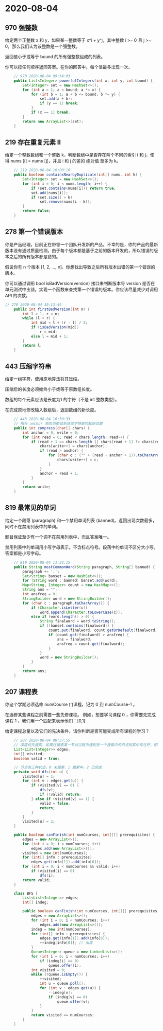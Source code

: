 # 2020-08-04

## 970 强整数

给定两个正整数 x 和 y，如果某一整数等于 x^i + y^j，其中整数 i >= 0 且 j >= 0，那么我们认为该整数是一个强整数。

返回值小于或等于 bound 的所有强整数组成的列表。

你可以按任何顺序返回答案。在你的回答中，每个值最多出现一次。

```java
    // 970 2020-08-04 09:34:03
    public List<Integer> powerfulIntegers(int x, int y, int bound) {
        Set<Integer> set = new HashSet<>();
        for (int a = 1; a < bound; a *= x) {
            for (int b = 1; a + b <= bound; b *= y) {
                set.add(a + b);
                if (y == 1) break;
            }
            if (x == 1) break;
        }
        return new ArrayList<>(set);
    }
```

## 219 存在重复元素 Ⅱ

给定一个整数数组和一个整数 k，判断数组中是否存在两个不同的索引 i 和 j，使得 nums [i] = nums [j]，并且 i 和 j 的差的 绝对值 至多为 k。

```java
    // 219 2020-08-04 10:00:16
    public boolean containsNearbyDuplicate(int[] nums, int k) {
        Set<Integer> set = new HashSet<>();
        for (int i = 0; i < nums.length; i++) {
            if (set.contains(nums[i])) return true;
            set.add(nums[i]);
            if (set.size() > k)
                set.remove(nums[i - k]);
        }
        return false;
    }
```

## 278 第一个错误版本

你是产品经理，目前正在带领一个团队开发新的产品。不幸的是，你的产品的最新版本没有通过质量检测。由于每个版本都是基于之前的版本开发的，所以错误的版本之后的所有版本都是错的。

假设你有 n 个版本 [1, 2, ..., n]，你想找出导致之后所有版本出错的第一个错误的版本。

你可以通过调用 bool isBadVersion(version) 接口来判断版本号 version 是否在单元测试中出错。实现一个函数来查找第一个错误的版本。你应该尽量减少对调用 API 的次数。

```java
// 278 2020-08-04 10:13:49
    public int firstBadVersion(int n) {
        int l = 1, r = n;
        while (l < r) {
            int mid = l + (r - l) / 2;
            if (isBadVersion(mid))
                r = mid;
            else l = mid + 1;
        }
        return l;
    }
```

## 443 压缩字符串

给定一组字符，使用原地算法将其压缩。

压缩后的长度必须始终小于或等于原数组长度。

数组的每个元素应该是长度为1 的字符（不是 int 整数类型）。

在完成原地修改输入数组后，返回数组的新长度。

```java
    // 443 2020-08-04 10:30:33
    // 指针 anchor 指向当前读到连续字符串的起始位置
    public int compress(char[] chars) {
        int anchor = 0, write = 0;
        for (int read = 0; read < chars.length; read++) {
            if (read + 1 == chars.length || chars[read + 1] != chars[read]) {
                chars[write++] = chars[anchor];
                if (read > anchor) {
                    for (char c : ("" + (read - anchor + 1)).toCharArray()) {
                        chars[write++] = c;
                    }
                }
                anchor = read + 1;
            }
        }
        return write;
    }
```

## 819 最常见的单词

给定一个段落 (paragraph) 和一个禁用单词列表 (banned)。返回出现次数最多，同时不在禁用列表中的单词。

题目保证至少有一个词不在禁用列表中，而且答案唯一。

禁用列表中的单词用小写字母表示，不含标点符号。段落中的单词不区分大小写。答案都是小写字母。

```java
    // 819 2020-08-04 11:22:15
    public String mostCommonWord(String paragraph, String[] banned) {
        paragraph += '.';
        Set<String> banset = new HashSet<>();
        for (String word : banned) banset.add(word);
        Map<String, Integer> count = new HashMap<>();
        String ans = "";
        int ansfreq = 0;
        StringBuilder word = new StringBuilder();
        for (char c : paragraph.toCharArray()) {
            if (Character.isLetter(c))
                word.append(Character.toLowerCase(c));
            else if (word.length() > 0) {
                String finalword = word.toString();
                if (!banset.contains(finalword)) {
                    count.put(finalword, count.getOrDefault(finalword, 0) + 1);
                    if (count.get(finalword) > ansfreq) {
                        ans = finalword;
                        ansfreq = count.get(finalword);
                    }
                }
                word = new StringBuilder();
            }
        }
        return ans;
    }
```

## 207 课程表

你这个学期必须选修 numCourse 门课程，记为 0 到 numCourse-1 。

在选修某些课程之前需要一些先修课程。 例如，想要学习课程 0 ，你需要先完成课程 1 ，我们用一个匹配来表示他们：[0,1]

给定课程总量以及它们的先决条件，请你判断是否可能完成所有课程的学习？

```java
    // 207 2020-08-04 08:37:55
    // 深度优先搜索，如果在搜索某一节点过程中遇到另一个搜索中的节点则其中存在环，即返回false
    List<List<Integer>> edges;
    int[] visited;
    boolean valid = true;

    // 节点有三种状态，0 未搜索，1 搜索中，2 已完成
    private void dfs(int u) {
        visited[u] = 1;
        for (int v : edges.get(u)) {
            if (visited[v] == 0) {
                dfs(v);
                if (!valid) return;
            } else if (visited[v] == 1) {
                valid = false;
                return;
            }
        }
        visited[u] = 2;
    }

    public boolean canFinish(int numCourses, int[][] prerequisites) {
        edges = new ArrayList<>();
        for (int i = 0; i < numCourses; i++)
            edges.add(new ArrayList<>());
        visited = new int[numCourses];
        for (int[] info : prerequisites)
            edges.get(info[1]).add(info[0]);
        for (int i = 0; i < numCourses && valid; i++)
            if (visited[i] == 0)
                dfs(i);
        return valid;
    }
```

```java
    class BFS {
        List<List<Integer>> edges;
        int[] indeg;

        public boolean canFinish(int numCourses, int[][] prerequisites) {
            edges = new ArrayList<>();
            for (int i = 0; i < numCourses; i++)
                edges.add(new ArrayList<>());
            indeg = new int[numCourses];
            for (int[] info : prerequisites) {
                edges.get(info[1]).add(info[0]);
                ++indeg[info[0]]; // 出度
            }
            Queue<Integer> queue = new LinkedList<>();
            for (int i = 0; i < numCourses; i++)
                if (indeg[i] == 0)
                    queue.offer(i);
            int visited = 0;
            while (!queue.isEmpty()) {
                ++visited;
                int u = queue.poll();
                for (int v : edges.get(u)) {
                    --indeg[v];
                    if (indeg[v] == 0)
                        queue.offer(v);
                }
            }
            return visited == numCourses;
        }
    }
```